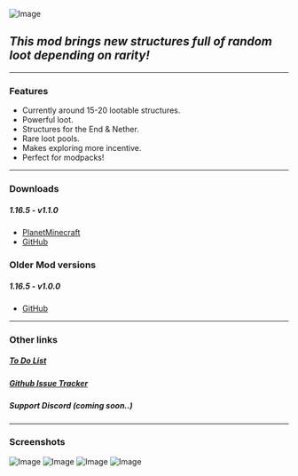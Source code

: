 ![Image](https://lootablestructures.xotaz.xyz/graphics/frontpage.png)
## _This mod brings new structures full of random loot depending on rarity!_
---
### Features
- Currently around 15-20 lootable structures.
- Powerful loot.
- Structures for the End & Nether.
- Rare loot pools.
- Makes exploring more incentive.
- Perfect for modpacks!

---

### Downloads
##### 1.16.5 - v1.1.0
- [PlanetMinecraft](https://www.planetminecraft.com/mod/1-16-5-more-lootable-buildings-v1-0/ "1.16.5 v1.1.0")
- [GitHub](https://lootablestructures.xotaz.xyz/lootablestructures-1-16-5-1-0.jar "1.16.5 v1.0")

### Older Mod versions
##### 1.16.5 - v1.0.0

- [GitHub](https://github.com/Xotaz/More-Lootable-Structures/releases/download/1.16.5/LootableStructures-1.16.5-v1-0.jar "1.16.5 v1.0.0")

---
### Other links
##### [To Do List]
##### [Github Issue Tracker]
##### _Support Discord (coming soon..)_


   [Github Issue Tracker]: <https://github.com/Xotaz/More-Lootable-Structures/issues>
   [To Do list]: <https://trello.com/b/klrJ2XNX/more-lootable-resources>
   [Discord]: <https://discord.gg>
 
---
### Screenshots
![Image](https://lootablestructures.xotaz.xyz/graphics/1.png)
![Image](https://lootablestructures.xotaz.xyz/graphics/2.png)
![Image](https://lootablestructures.xotaz.xyz/graphics/3.png)
![Image](https://lootablestructures.xotaz.xyz/graphics/4.png)
